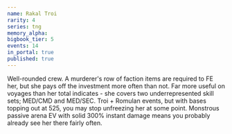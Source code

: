 ```yaml
---
name: Rakal Troi
rarity: 4
series: tng
memory_alpha:
bigbook_tier: 5
events: 14
in_portal: true
published: true
---
```


Well-rounded crew. A murderer's row of faction items are required to FE her, but she pays off the investment more often than not. Far more useful on voyages than her total indicates - she covers two underrepresented skill sets; MED/CMD and MED/SEC. Troi + Romulan events, but with bases topping out at 525, you may stop unfreezing her at some point. Monstrous passive arena EV with solid 300% instant damage means you probably already see her there fairly often.
